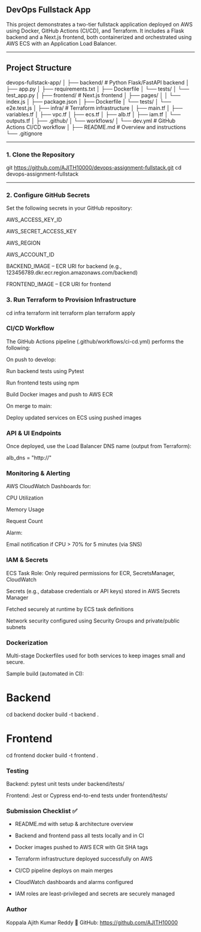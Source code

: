 ## DevOps Fullstack App

This project demonstrates a two-tier fullstack application deployed on AWS using Docker, GitHub Actions (CI/CD), and Terraform. It includes a Flask backend and a Next.js frontend, both containerized and orchestrated using AWS ECS with an Application Load Balancer.

---

##  Project Structure 
devops-fullstack-app/
│
├── backend/                  # Python Flask/FastAPI backend
│   ├── app.py
│   ├── requirements.txt
│   ├── Dockerfile
│   └── tests/
│       └── test_app.py
│
├── frontend/                 # Next.js frontend
│   ├── pages/
│   │   └── index.js
│   ├── package.json
│   ├── Dockerfile
│   └── tests/
│       └── e2e.test.js
│
├── infra/                    # Terraform infrastructure
│   ├── main.tf
│   ├── variables.tf
│   ├── vpc.tf
│   ├── ecs.tf
│   ├── alb.tf
│   ├── iam.tf
│   └── outputs.tf
│
├── .github/
│   └── workflows/
│       └── dev.yml          # GitHub Actions CI/CD workflow
│
├── README.md                 # Overview and instructions
└── .gitignore

---
###  1. Clone the Repository

git https://github.com/AJITH10000/devops-assignment-fullstack.git
cd devops-assignment-fullstack

---
### 2. Configure GitHub Secrets
Set the following secrets in your GitHub repository:

AWS_ACCESS_KEY_ID

AWS_SECRET_ACCESS_KEY

AWS_REGION

AWS_ACCOUNT_ID

BACKEND_IMAGE – ECR URI for backend (e.g., 123456789.dkr.ecr.region.amazonaws.com/backend)

FRONTEND_IMAGE – ECR URI for frontend

### 3. Run Terraform to Provision Infrastructure
cd infra
terraform init
terraform plan
terraform apply

### CI/CD Workflow

The GitHub Actions pipeline (.github/workflows/ci-cd.yml) performs the following:

On push to develop:

Run backend tests using Pytest

Run frontend tests using npm

Build Docker images and push to AWS ECR

On merge to main:

Deploy updated services on ECS using pushed images

### API & UI Endpoints

Once deployed, use the Load Balancer DNS name (output from Terraform):

alb_dns = "http://<alb-dns-name>"


### Monitoring & Alerting
AWS CloudWatch Dashboards for:

CPU Utilization

Memory Usage

Request Count

Alarm:

Email notification if CPU > 70% for 5 minutes (via SNS)

### IAM & Secrets

ECS Task Role: Only required permissions for ECR, SecretsManager, CloudWatch

Secrets (e.g., database credentials or API keys) stored in AWS Secrets Manager

Fetched securely at runtime by ECS task definitions

Network security configured using Security Groups and private/public subnets

### Dockerization

Multi-stage Dockerfiles used for both services to keep images small and secure.

Sample build (automated in CI):
# Backend
cd backend
docker build -t backend .
# Frontend
cd frontend
docker build -t frontend .

### Testing
Backend: pytest unit tests under backend/tests/

Frontend: Jest or Cypress end-to-end tests under frontend/tests/

### Submission Checklist ✅

- README.md with setup & architecture overview

- Backend and frontend pass all tests locally and in CI

- Docker images pushed to AWS ECR with Git SHA tags

- Terraform infrastructure deployed successfully on AWS

- CI/CD pipeline deploys on main merges

- CloudWatch dashboards and alarms configured

- IAM roles are least-privileged and secrets are securely managed



###  Author
 Koppala Ajith Kumar Reddy
🔗 GitHub: https://github.com/AJITH10000

